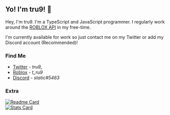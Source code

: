 ## Yo! I'm tru9! 👋

Hey, I'm tru9. I'm a TypeScript and JavaScript programmer. I regularly work around the [ROBLOX API](https://api.roblox.com/docs?useConsolidatedPage=tru) in my free-time.

I'm currently available for work so just contact me on my Twitter or add my Discord account (Recommended)!

### Find Me

- [Twitter](https://twitter.com/tru9_) - _tru9\__
- [Roblox](https://www.roblox.com/users/2434302765/profile) - _t_ru9_
- [Discord](https://discord.com) - _static#5463_

### Extra

[![Readme Card](https://github-readme-stats.vercel.app/api/pin/?username=tru9&repo=denblox&theme=nord)](https://github.com/tru9)  
[![Stats Card](https://github-readme-stats.vercel.app/api?username=tru9&show_icons=true&theme=nord)](https://github.com/tru9)
